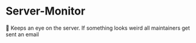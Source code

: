 # Server-Monitor
📂 Keeps an eye on the server. If something looks weird all maintainers get sent an email
